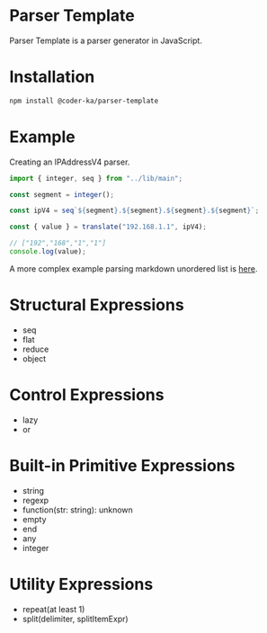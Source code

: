 # Parser Template

Parser Template is a parser generator in JavaScript.

# Installation

```bash
npm install @coder-ka/parser-template
```

# Example

Creating an IPAddressV4 parser.

```ts
import { integer, seq } from "../lib/main";

const segment = integer();

const ipV4 = seq`${segment}.${segment}.${segment}.${segment}`;

const { value } = translate("192.168.1.1", ipV4);

// ["192","168","1","1"]
console.log(value);
```

A more complex example parsing markdown unordered list is [here](https://github.com/coder-ka/parser-template/blob/main/tests/md-ul.test.ts).

# Structural Expressions

- seq
- flat
- reduce
- object

# Control Expressions

- lazy
- or

# Built-in Primitive Expressions

- string
- regexp
- function(str: string): unknown
- empty
- end
- any
- integer

# Utility Expressions

- repeat(at least 1)
- split(delimiter, splitItemExpr)
